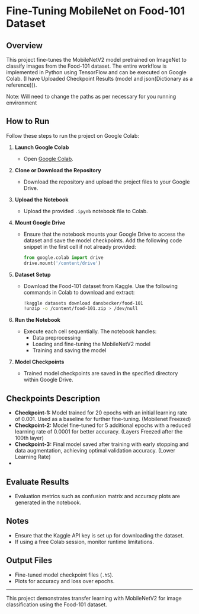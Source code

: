 # Fine-Tuning MobileNet on Food-101 Dataset

## Overview
This project fine-tunes the MobileNetV2 model pretrained on ImageNet to classify images from the Food-101 dataset. The entire workflow is implemented in Python using TensorFlow and can be executed on Google Colab. (I have Uploaded Checkpoint Results (model and json(Dictionary as a reference))).

Note: Will need to change the paths as per necessary for you running environment

## How to Run
Follow these steps to run the project on Google Colab:

1. **Launch Google Colab**
   - Open [Google Colab](https://colab.research.google.com/).
2. **Clone or Download the Repository**
   - Download the repository and upload the project files to your Google Drive.

3. **Upload the Notebook**
   - Upload the provided `.ipynb` notebook file to Colab.

4. **Mount Google Drive**
   - Ensure that the notebook mounts your Google Drive to access the dataset and save the model checkpoints. Add the following code snippet in the first cell if not already provided:
     ```python
     from google.colab import drive
     drive.mount('/content/drive')
     ```

5. **Dataset Setup**
   - Download the Food-101 dataset from Kaggle. Use the following commands in Colab to download and extract:
     ```bash
     !kaggle datasets download dansbecker/food-101
     !unzip -o /content/food-101.zip > /dev/null
     ```

6. **Run the Notebook**
   - Execute each cell sequentially. The notebook handles:
     - Data preprocessing
     - Loading and fine-tuning the MobileNetV2 model
     - Training and saving the model

7. **Model Checkpoints**
   - Trained model checkpoints are saved in the specified directory within Google Drive.

## Checkpoints Description
   - **Checkpoint-1:** Model trained for 20 epochs with an initial learning rate of 0.001. Used as a baseline for further fine-tuning. (Mobilenet Freezed)
   - **Checkpoint-2:** Model fine-tuned for 5 additional epochs with a reduced learning rate of 0.0001 for better accuracy. (Layers Freezed after the 100th layer)
   - **Checkpoint-3:** Final model saved after training with early stopping and data augmentation, achieving optimal validation accuracy. (Lower Learning Rate)
   - 

## Evaluate Results
   - Evaluation metrics such as confusion matrix and accuracy plots are generated in the notebook.

## Notes
- Ensure that the Kaggle API key is set up for downloading the dataset.
- If using a free Colab session, monitor runtime limitations.

## Output Files
- Fine-tuned model checkpoint files (`.h5`).
- Plots for accuracy and loss over epochs.

---
This project demonstrates transfer learning with MobileNetV2 for image classification using the Food-101 dataset.

